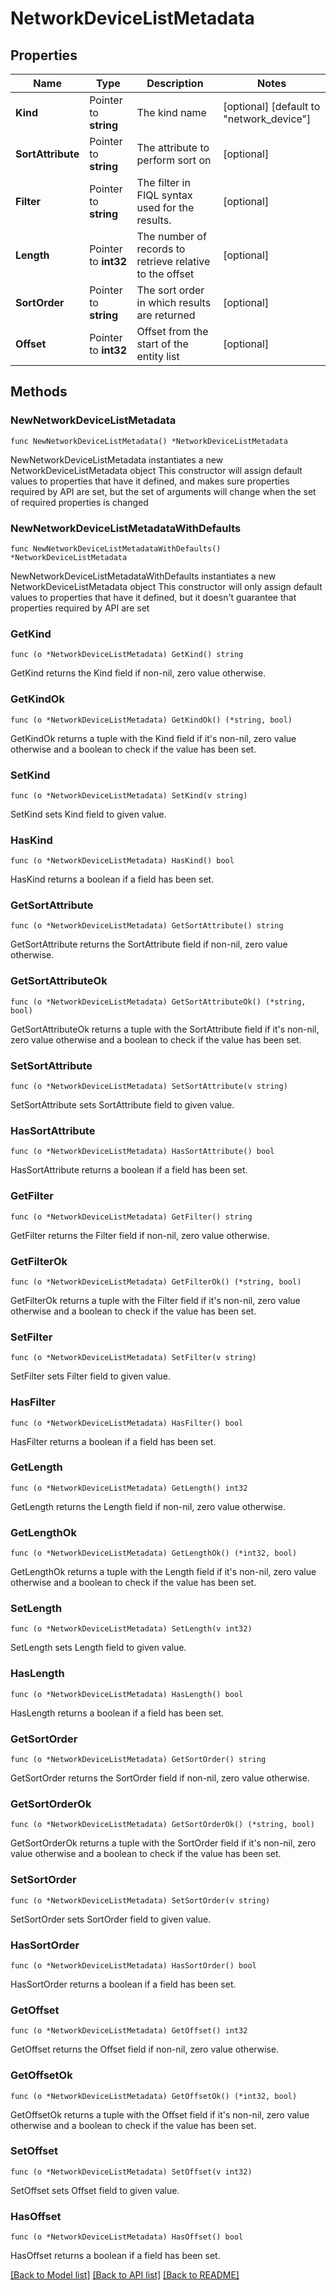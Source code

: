# NetworkDeviceListMetadata

## Properties

Name | Type | Description | Notes
------------ | ------------- | ------------- | -------------
**Kind** | Pointer to **string** | The kind name | [optional] [default to "network_device"]
**SortAttribute** | Pointer to **string** | The attribute to perform sort on | [optional] 
**Filter** | Pointer to **string** | The filter in FIQL syntax used for the results. | [optional] 
**Length** | Pointer to **int32** | The number of records to retrieve relative to the offset | [optional] 
**SortOrder** | Pointer to **string** | The sort order in which results are returned | [optional] 
**Offset** | Pointer to **int32** | Offset from the start of the entity list | [optional] 

## Methods

### NewNetworkDeviceListMetadata

`func NewNetworkDeviceListMetadata() *NetworkDeviceListMetadata`

NewNetworkDeviceListMetadata instantiates a new NetworkDeviceListMetadata object
This constructor will assign default values to properties that have it defined,
and makes sure properties required by API are set, but the set of arguments
will change when the set of required properties is changed

### NewNetworkDeviceListMetadataWithDefaults

`func NewNetworkDeviceListMetadataWithDefaults() *NetworkDeviceListMetadata`

NewNetworkDeviceListMetadataWithDefaults instantiates a new NetworkDeviceListMetadata object
This constructor will only assign default values to properties that have it defined,
but it doesn't guarantee that properties required by API are set

### GetKind

`func (o *NetworkDeviceListMetadata) GetKind() string`

GetKind returns the Kind field if non-nil, zero value otherwise.

### GetKindOk

`func (o *NetworkDeviceListMetadata) GetKindOk() (*string, bool)`

GetKindOk returns a tuple with the Kind field if it's non-nil, zero value otherwise
and a boolean to check if the value has been set.

### SetKind

`func (o *NetworkDeviceListMetadata) SetKind(v string)`

SetKind sets Kind field to given value.

### HasKind

`func (o *NetworkDeviceListMetadata) HasKind() bool`

HasKind returns a boolean if a field has been set.

### GetSortAttribute

`func (o *NetworkDeviceListMetadata) GetSortAttribute() string`

GetSortAttribute returns the SortAttribute field if non-nil, zero value otherwise.

### GetSortAttributeOk

`func (o *NetworkDeviceListMetadata) GetSortAttributeOk() (*string, bool)`

GetSortAttributeOk returns a tuple with the SortAttribute field if it's non-nil, zero value otherwise
and a boolean to check if the value has been set.

### SetSortAttribute

`func (o *NetworkDeviceListMetadata) SetSortAttribute(v string)`

SetSortAttribute sets SortAttribute field to given value.

### HasSortAttribute

`func (o *NetworkDeviceListMetadata) HasSortAttribute() bool`

HasSortAttribute returns a boolean if a field has been set.

### GetFilter

`func (o *NetworkDeviceListMetadata) GetFilter() string`

GetFilter returns the Filter field if non-nil, zero value otherwise.

### GetFilterOk

`func (o *NetworkDeviceListMetadata) GetFilterOk() (*string, bool)`

GetFilterOk returns a tuple with the Filter field if it's non-nil, zero value otherwise
and a boolean to check if the value has been set.

### SetFilter

`func (o *NetworkDeviceListMetadata) SetFilter(v string)`

SetFilter sets Filter field to given value.

### HasFilter

`func (o *NetworkDeviceListMetadata) HasFilter() bool`

HasFilter returns a boolean if a field has been set.

### GetLength

`func (o *NetworkDeviceListMetadata) GetLength() int32`

GetLength returns the Length field if non-nil, zero value otherwise.

### GetLengthOk

`func (o *NetworkDeviceListMetadata) GetLengthOk() (*int32, bool)`

GetLengthOk returns a tuple with the Length field if it's non-nil, zero value otherwise
and a boolean to check if the value has been set.

### SetLength

`func (o *NetworkDeviceListMetadata) SetLength(v int32)`

SetLength sets Length field to given value.

### HasLength

`func (o *NetworkDeviceListMetadata) HasLength() bool`

HasLength returns a boolean if a field has been set.

### GetSortOrder

`func (o *NetworkDeviceListMetadata) GetSortOrder() string`

GetSortOrder returns the SortOrder field if non-nil, zero value otherwise.

### GetSortOrderOk

`func (o *NetworkDeviceListMetadata) GetSortOrderOk() (*string, bool)`

GetSortOrderOk returns a tuple with the SortOrder field if it's non-nil, zero value otherwise
and a boolean to check if the value has been set.

### SetSortOrder

`func (o *NetworkDeviceListMetadata) SetSortOrder(v string)`

SetSortOrder sets SortOrder field to given value.

### HasSortOrder

`func (o *NetworkDeviceListMetadata) HasSortOrder() bool`

HasSortOrder returns a boolean if a field has been set.

### GetOffset

`func (o *NetworkDeviceListMetadata) GetOffset() int32`

GetOffset returns the Offset field if non-nil, zero value otherwise.

### GetOffsetOk

`func (o *NetworkDeviceListMetadata) GetOffsetOk() (*int32, bool)`

GetOffsetOk returns a tuple with the Offset field if it's non-nil, zero value otherwise
and a boolean to check if the value has been set.

### SetOffset

`func (o *NetworkDeviceListMetadata) SetOffset(v int32)`

SetOffset sets Offset field to given value.

### HasOffset

`func (o *NetworkDeviceListMetadata) HasOffset() bool`

HasOffset returns a boolean if a field has been set.


[[Back to Model list]](../README.md#documentation-for-models) [[Back to API list]](../README.md#documentation-for-api-endpoints) [[Back to README]](../README.md)


